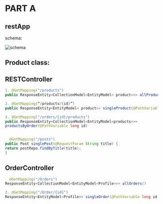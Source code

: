 # PART A
## restApp

schema:

![schema](https://user-images.githubusercontent.com/93195038/162620925-71a49998-1087-4970-b812-c649b7368580.jpg)


## Product class:

## RESTController

```java
1. @GetMapping("/products")
public ResponseEntity<CollectionModel<EntityModel< product>>> allProducts()

2. @GetMapping(“/products/{id}”)
public ResponseEntity<EntityModel< product>> singleProduct(@PathVariable long id)

3. @GetMapping("/orders/{id}/products")
public ResponseEntity<CollectionModel<EntityModel<products>>>
productsByOrder(@PathVariable long id)

  
  @GetMapping("/posts")
public Post singlePost(@RequestParam String title) {
return postRepo.findByTitle(title);
}
``` 
  
## OrderController
```java
  @GetMapping("/Orders")
ResponseEntity<CollectionModel<EntityModel<Profile>>> allOrders()

2. @GetMapping("/Order/{id}")
ResponseEntity<EntityModel<Profile>> singleOrder(@PathVariable long id)
 ``` 

